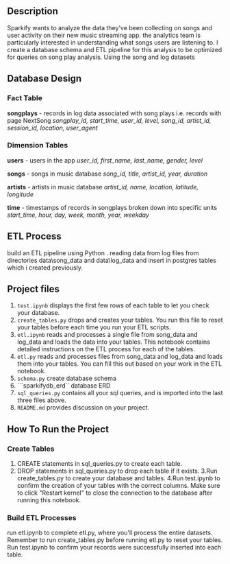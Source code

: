 ## Description
Sparkify wants to analyze the data they've been collecting on songs and user activity on their new music streaming app.
the analytics team is particularly interested in understanding what songs users are listening to.
 I create a database schema and ETL pipeline for this analysis to be optimized for queries on song play analysis.
 Using the song and log datasets
 
 ## Database Design
 ### Fact Table
   **songplays** - records in log data associated with song plays i.e. records with page NextSong
   _songplay_id, start_time, user_id, level, song_id, artist_id, session_id, location, user_agent_

### Dimension Tables
  **users** - users in the app
  _user_id, first_name, last_name, gender, level_
  
  **songs** - songs in music database
   _song_id, title, artist_id, year, duration_
  
  **artists** - artists in music database
  _artist_id, name, location, latitude, longitude_
  
  **time** - timestamps of records in songplays broken down into specific units
  _start_time, hour, day, week, month, year, weekday_
  
  ## ETL Process
   build an ETL pipeline using Python . reading data from log files  from directories data\song_data and data\log_data and insert in  postgres tables which  i created previously.
   
  ## Project  files
 1. ```test.ipynb``` displays the first few rows of each table to let you check your database.
 2. ```create_tables.py``` drops and creates your tables. You run this file to reset your tables before each time you run your ETL scripts.
 3.  ```etl.ipynb``` reads and processes a single file from song_data and log_data and loads the data into your tables. This notebook contains detailed instructions on the ETL process for each of the tables.
 4. ```etl.py``` reads and processes files from song_data and log_data and loads them into your tables. You can fill this out based on your work in the ETL notebook.
 5. ```schema.py```  create database schema
 6. ```sparkifydb_erd``  database ERD
 7. ```sql_queries.py``` contains all your sql queries, and is imported into the last three files above.
 8. ```README.md``` provides discussion on your project.
 ## How To Run the Project
 ### Create Tables
  1. CREATE statements in sql_queries.py to create each table.
  2. DROP statements in sql_queries.py to drop each table if it exists.
  3.Run create_tables.py to create your database and tables.
  4.Run test.ipynb to confirm the creation of your tables with the correct columns. Make sure to click "Restart kernel" to close the connection to the database after running     this notebook.
### Build ETL Processes
  run  etl.ipynb to complete etl.py, where you'll process the entire datasets. Remember to run create_tables.py before running etl.py to reset your tables. Run test.ipynb to   confirm your records were successfully inserted into each table.
  
